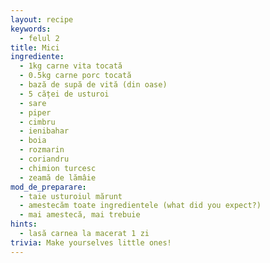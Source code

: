 ```yaml
---
layout: recipe
keywords:
  - felul 2
title: Mici
ingrediente:
  - 1kg carne vita tocată
  - 0.5kg carne porc tocată
  - bază de supă de vită (din oase)
  - 5 căței de usturoi
  - sare
  - piper
  - cimbru
  - ienibahar
  - boia
  - rozmarin
  - coriandru
  - chimion turcesc
  - zeamă de lămâie
mod_de_preparare:
  - taie usturoiul mărunt
  - amestecăm toate ingredientele (what did you expect?)
  - mai amestecă, mai trebuie
hints:
  - lasă carnea la macerat 1 zi
trivia: Make yourselves little ones!
---
```

